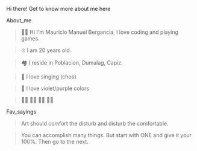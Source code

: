 Hi there! Get to know more about me here 

About_me
>  💁‍♂️ Hi I'm Mauricio Manuel Bergancia, I love coding and playing games.

>  ⏲ I am 20 years old.

>  🏘  I reside in Poblacion, Dumalag, Capiz.

>  🎵 I love singing (chos)

>  💜 I love violet/purple colors

>  🏳️‍🌈 🏳️‍🌈 🏳️‍🌈 🏳️‍🌈

Fav_sayings

>  Art should comfort the disturb and disturb the comfortable.

>  You can accomplish many things. But start with ONE and give it your 100%. Then go to the next.



